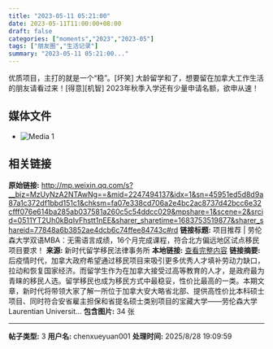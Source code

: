 ```yaml
---
title: "2023-05-11 05:21:00"
date: 2023-05-11T11:00:00+08:00
draft: false
categories: ["moments","2023","2023-05"]
tags: ["朋友圈","生活记录"]
summary: "2023-05-11 05:21:00..."
---
```


优质项目，主打的就是一个“稳”。[坏笑] 大龄留学和了，想要留在加拿大工作生活的朋友请看过来！[得意][机智] 2023年秋季入学还有少量申请名额，欲申从速！

## 媒体文件

- ![Media 1](/Moments/photos/2023-05-11/202305110521000.jpg)

## 相关链接

**原始链接:** http://mp.weixin.qq.com/s?__biz=MzUyNzA2NTAwNg==&mid=2247494137&idx=1&sn=45951ed5d8d9a87a1c372df1bbd151c1&chksm=fa07e338cd706a2e4bc2ac8737d42bcc6e32cfff076e614ba285ab037581a260c5c54ddcc029&mpshare=1&scene=2&srcid=0511YT2Uh0kBqIvFhstt1nEE&sharer_sharetime=1683753519877&sharer_shareid=77848a6b3852ae4dcb6c74ffee84743c#rd
**链接标题:** 项目推荐 | 劳伦森大学双语MBA：无需语言成绩，16个月完成课程，符合北方偏远地区试点移民项目要求！
**来源:** 新时代留学移民法律事务所
**本地链接:** [查看完整内容](/link_content/2023/05/2023-05-11-1/link_content/)
**链接摘要:** 后疫情时代，加拿大政府希望通过移民项目来吸引更多优秀人才填补劳动力缺口，拉动和恢复国家经济。而留学生作为在加拿大接受过高等教育的人才，是政府最为青睐的移民人选。留学移民也成为移民方式中最稳妥，性价比最高的一类。本期文章，新时代将带领大家了解一所位于加拿大安大略省北部、提供高性价比本科硕士项目、同时符合安省雇主担保和省提名硕士类别项目的宝藏大学——劳伦森大学 Laurentian Universit...
**包含图片:** 34 张

---

**帖子类型:** 3
**用户名:** chenxueyuan001
**处理时间:** 2025/8/28 19:09:59